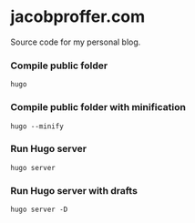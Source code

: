 # jacobproffer.com

Source code for my personal blog.

### Compile public folder

`hugo`

### Compile public folder with minification

`hugo --minify`

### Run Hugo server

`hugo server`

### Run Hugo server with drafts

`hugo server -D`
